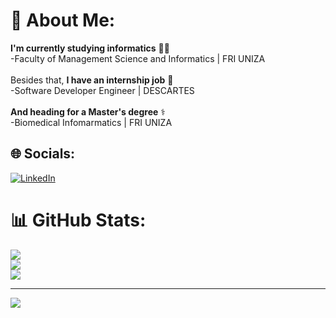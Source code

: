 # 💫 About Me:
**I'm currently studying informatics** 👨‍💻 <br>-Faculty of Management Science and Informatics | FRI UNIZA<br><br>Besides that, **I have an internship job** 🏬<br>-Software Developer Engineer | DESCARTES<br><br>**And heading for a Master's degree** ⚕️<br>-Biomedical Infomarmatics | FRI UNIZA


## 🌐 Socials:
[![LinkedIn](https://img.shields.io/badge/LinkedIn-%230077B5.svg?logo=linkedin&logoColor=white)](https://linkedin.com/in/marosgorny) 

# 📊 GitHub Stats:
![](https://github-readme-stats-sigma-five.vercel.app/api?username=MarosGorny&theme=react&hide_border=false&include_all_commits=false&count_private=true)<br/>
![](https://github-readme-streak-stats.herokuapp.com/?user=MarosGorny&theme=react&hide_border=false)<br/>
![](https://github-readme-stats-sigma-five.vercel.app/api/top-langs/?username=MarosGorny&theme=react&hide_border=false&include_all_commits=false&count_private=true&layout=compact)

---
[![](https://visitcount.itsvg.in/api?id=MarosGorny&icon=7&color=1)](https://visitcount.itsvg.in)

<!-- Proudly created with GPRM ( https://gprm.itsvg.in ) -->
